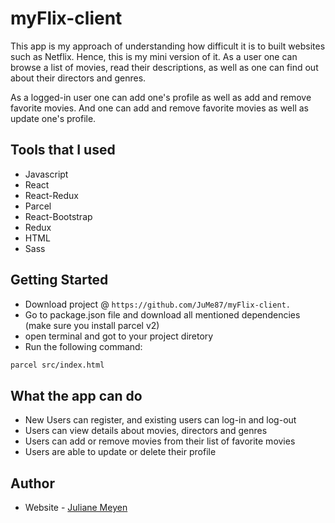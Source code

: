 # myFlix-client

This app is my approach of understanding how difficult it is to built websites such as Netflix. Hence, this is my mini version of it. As a user one can browse a list of movies, read their descriptions, as well as one can find out about their directors and genres.

As a logged-in user one can add one's profile as well as add and remove favorite movies. And one can add and remove favorite movies as well as update one's profile.

## Tools that I used

-   Javascript
-   React
-   React-Redux
-   Parcel
-   React-Bootstrap
-   Redux
-   HTML
-   Sass

## Getting Started

-   Download project @ `https://github.com/JuMe87/myFlix-client.`
-   Go to package.json file and download all mentioned dependencies (make sure you install parcel v2)
-   open terminal and got to your project diretory
-   Run the following command:

```bash
parcel src/index.html
```

## What the app can do

-   New Users can register, and existing users can log-in and log-out
-   Users can view details about movies, directors and genres
-   Users can add or remove movies from their list of favorite movies
-   Users are able to update or delete their profile

## Author

-   Website - [Juliane Meyen](https://github.com/JuMe87/myFlix-client.git)
